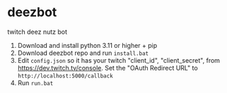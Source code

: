 # deezbot
twitch deez nutz bot

1. Download and install python 3.11 or higher + pip
2. Download deezbot repo and run `install.bat`
3. Edit `config.json` so it has your twitch "client_id", "client_secret", from https://dev.twitch.tv/console. Set the "OAuth Redirect URL" to `http://localhost:5000/callback`
4. Run `run.bat`
